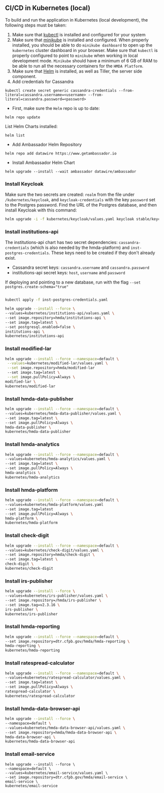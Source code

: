 ## CI/CD in Kubernetes (local)

To build and run the application in Kubernetes (local development), the following steps must be taken:

1. Make sure that [kubectl](https://kubernetes.io/docs/tasks/tools/install-kubectl/) is installed and configured for your system
2. Make sure that [minikube](https://kubernetes.io/docs/tasks/tools/install-minikube/) is installed and configured. When properly
installed, you should be able to do `minikube dashboard` to open up the `kubernetes` cluster dashboard in your browser. Make sure that
`kubectl` is properly configured to point to `minikube` when working in local development mode. `Minikube` should have a minimum of 6 GB of RAM
to be able to run all the necessary containers for the `HMDA Platform`.
3. Make sure that [Helm](https://helm.sh/) is installed, as well as Tiller, the server side component.
4. Add credentials for Cassandra

```shell
kubectl create secret generic cassandra-credentials --from-literal=cassandra.username=<username> --from-literal=cassandra.password=<password>
```

* First, make sure the `Helm` repo is up to date:

```shell
helm repo update
```

List Helm Charts installed:

```shell
helm list
```

* Add Ambassador Helm Repository

```shell
helm repo add datawire https://www.getambassador.io
```

* Install Ambassador Helm Chart

```shell
helm upgrade --install --wait ambassador datawire/ambassador
```

### Install Keycloak

Make sure the two secrets are created: `realm` from the file under `/kubernetes/keycloak`, and `keycloak-credentials`
with the key `password` set to the Postgres password.  Find the URL of the Postgres database, and then install Keycloak with 
this command:

```bash
helm upgrade -i -f kubernetes/keycloak/values.yaml keycloak stable/keycloak --set keycloak.persistence.dbHost="<db URL>"
```

### Install institutions-api
The institutions-api chart has two secret dependencies: `cassandra-credentials` (which is also needed by the hmda-platform)
and `inst-postgres-credentials`.  These keys need to be created if they don't already exist.  
* Cassandra secret keys: `cassandra.username` and `cassandra.password` 
* institutions-api secret keys: `host`, `username` and `password`

If deploying and pointing to a new database, run with the flag `--set postgres.create-schema="true"`
```bash

kubectl apply -f inst-postgres-credentials.yaml 

helm upgrade --install --force \
--values=kubernetes/institutions-api/values.yaml \
--set image.repository=hmda/institutions-api \
--set image.tag=latest \
--set postgresql.enabled=false \
institutions-api \
kubernetes/institutions-api
```
### Install modified-lar
```bash
helm upgrade --install --force --namespace=default \
 --values=kubernetes/modified-lar/values.yaml \
 --set image.repository=hmda/modified-lar
 --set image.tag=latest \
 --set image.pullPolicy=Always \
modified-lar \
kubernetes/modified-lar
```
### Install hmda-data-publisher
```bash
helm upgrade --install --force --namespace=default \
--values=kubernetes/hmda-data-publisher/values.yaml \
--set image.tag=latest \
--set image.pullPolicy=Always \
hmda-data-publisher \
kubernetes/hmda-data-publisher
```
### Install hmda-analytics
```bash
helm upgrade --install --force --namespace=default \
--values=kubernetes/hmda-analytics/values.yaml \
--set image.tag=latest \
--set image.pullPolicy=Always \
hmda-analytics \
kubernetes/hmda-analytics
```
### Install hmda-platform
```bash
helm upgrade --install --force --namespace=default \
--values=kubernetes/hmda-platform/values.yaml 
--set image.tag=latest 
--set image.pullPolicy=Always \
hmda-platform \
kubernetes/hmda-platform
```
### Install check-digit
```bash
helm upgrade --install --force --namespace=default \
--values=kubernetes/check-digit/values.yaml \
--set image.repository=hmda/check-digit \
--set image.tag=latest \
check-digit \
kubernetes/check-digit
```
### Install irs-publisher
```bash
helm upgrade --install --force \
--values=kubernetes/irs-publisher/values.yaml \
--set image.repository=/hmda/irs-publisher \
--set image.tag=v2.3.16 \
irs-publisher \
kubernetes/irs-publisher
```
### Install hmda-reporting
```bash
helm upgrade --install --force --namespace=default \
--set image.repository=dtr.cfpb.gov/hmda/hmda-reporting \
hmda-reporting \
kubernetes/hmda-reporting
```
### Install ratespread-calculator
```bash
helm upgrade --install --force --namespace=default \
--values=kubernetes/ratespread-calculator/values.yaml \
--set image.tag=latest \
--set image.pullPolicy=Always \
ratespread-calculator \
kubernetes/ratespread-calculator
```
### Install hmda-data-browser-api
```bash
helm upgrade --install --force \
--namespace=default \
--values=kubernetes/hmda-data-browser-api/values.yaml \
--set image.repository=hmda/hmda-data-browser-api \
hmda-data-browser-api \
kubernetes/hmda-data-browser-api
```
### Install email-service
```
helm upgrade --install --force \
--namespace=default \
--values=kubernetes/email-service/values.yaml \
--set image.repository=dtr.cfpb.gov/hmda/email-service \
email-service \
kubernetes/email-service
```

